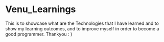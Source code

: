 # Venu_Learnings
This is to showcase what are the Technologies that I have learned and to show my learning outcomes, and to improve myself in order to become a good programmer. Thankyou : )
